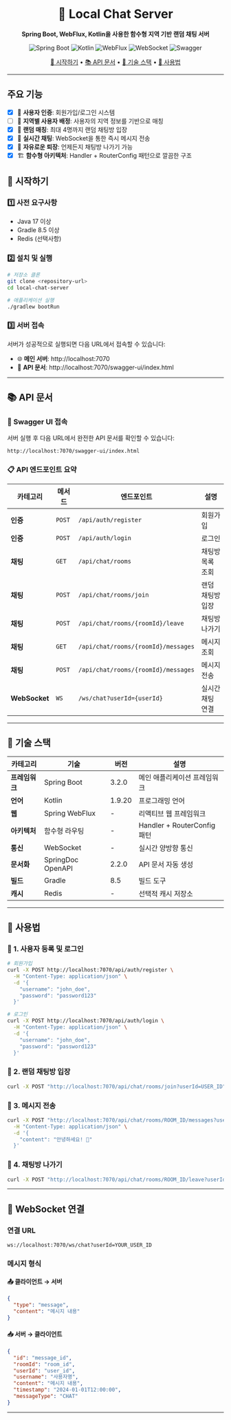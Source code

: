 

<div align="center">

# 💬 Local Chat Server
**Spring Boot, WebFlux, Kotlin을 사용한 함수형 지역 기반 랜덤 채팅 서버**

![Spring Boot](https://img.shields.io/badge/Spring%20Boot-3.2.0-brightgreen.svg)
![Kotlin](https://img.shields.io/badge/Kotlin-1.9.20-blue.svg)
![WebFlux](https://img.shields.io/badge/WebFlux-Reactive-orange.svg)
![WebSocket](https://img.shields.io/badge/WebSocket-Real--time-purple.svg)
![Swagger](https://img.shields.io/badge/Swagger-OpenAPI-green.svg)


[🚀 시작하기](#-시작하기) • [📚 API 문서](#-api-문서) • [🔧 기술 스택](#-기술-스택) • [📖 사용법](#-사용법)

</div>

---

## 주요 기능

- [x] 🔐 **사용자 인증**: 회원가입/로그인 시스템
- [ ] 👤 **지역별 사용자 배정**: 사용자의 지역 정보를 기반으로 매칭
- [x] 🎲 **랜덤 매칭**: 최대 4명까지 랜덤 채팅방 입장
- [x] 💬 **실시간 채팅**: WebSocket을 통한 즉시 메시지 전송
- [x] 🚪 **자유로운 퇴장**: 언제든지 채팅방 나가기 가능
- [x] 🏗️ **함수형 아키텍처**: Handler + RouterConfig 패턴으로 깔끔한 구조

## 🚀 시작하기

### 1️⃣ 사전 요구사항

- Java 17 이상
- Gradle 8.5 이상
- Redis (선택사항)

### 2️⃣ 설치 및 실행

```bash
# 저장소 클론
git clone <repository-url>
cd local-chat-server

# 애플리케이션 실행
./gradlew bootRun
```

### 3️⃣ 서버 접속

서버가 성공적으로 실행되면 다음 URL에서 접속할 수 있습니다:

- 🌐 **메인 서버**: http://localhost:7070
- 📖 **API 문서**: http://localhost:7070/swagger-ui/index.html

---

## 📚 API 문서

### 🔗 Swagger UI 접속

서버 실행 후 다음 URL에서 완전한 API 문서를 확인할 수 있습니다:

```
http://localhost:7070/swagger-ui/index.html
```

### 📋 API 엔드포인트 요약

| 카테고리 | 메서드 | 엔드포인트 | 설명 |
|---------|--------|-----------|------|
| **인증** | `POST` | `/api/auth/register` | 회원가입 |
| **인증** | `POST` | `/api/auth/login` | 로그인 |
| **채팅** | `GET` | `/api/chat/rooms` | 채팅방 목록 조회 |
| **채팅** | `POST` | `/api/chat/rooms/join` | 랜덤 채팅방 입장 |
| **채팅** | `POST` | `/api/chat/rooms/{roomId}/leave` | 채팅방 나가기 |
| **채팅** | `GET` | `/api/chat/rooms/{roomId}/messages` | 메시지 조회 |
| **채팅** | `POST` | `/api/chat/rooms/{roomId}/messages` | 메시지 전송 |
| **WebSocket** | `WS` | `/ws/chat?userId={userId}` | 실시간 채팅 연결 |

---

## 🔧 기술 스택

<div align="center">

| 카테고리 | 기술 | 버전 | 설명 |
|---------|------|------|------|
| **프레임워크** | Spring Boot | 3.2.0 | 메인 애플리케이션 프레임워크 |
| **언어** | Kotlin | 1.9.20 | 프로그래밍 언어 |
| **웹** | Spring WebFlux | - | 리액티브 웹 프레임워크 |
| **아키텍처** | 함수형 라우팅 | - | Handler + RouterConfig 패턴 |
| **통신** | WebSocket | - | 실시간 양방향 통신 |
| **문서화** | SpringDoc OpenAPI | 2.2.0 | API 문서 자동 생성 |
| **빌드** | Gradle | 8.5 | 빌드 도구 |
| **캐시** | Redis | - | 선택적 캐시 저장소 |

</div>

---

## 📖 사용법

### 🔐 1. 사용자 등록 및 로그인

```bash
# 회원가입
curl -X POST http://localhost:7070/api/auth/register \
  -H "Content-Type: application/json" \
  -d '{
    "username": "john_doe",
    "password": "password123"
  }'

# 로그인
curl -X POST http://localhost:7070/api/auth/login \
  -H "Content-Type: application/json" \
  -d '{
    "username": "john_doe",
    "password": "password123"
  }'
```

### 🎲 2. 랜덤 채팅방 입장

```bash
curl -X POST "http://localhost:7070/api/chat/rooms/join?userId=USER_ID"
```

### 💬 3. 메시지 전송

```bash
curl -X POST "http://localhost:7070/api/chat/rooms/ROOM_ID/messages?userId=USER_ID" \
  -H "Content-Type: application/json" \
  -d '{
    "content": "안녕하세요! 👋"
  }'
```

### 🚪 4. 채팅방 나가기

```bash
curl -X POST "http://localhost:7070/api/chat/rooms/ROOM_ID/leave?userId=USER_ID"
```

---

## 🔌 WebSocket 연결

### 연결 URL
```
ws://localhost:7070/ws/chat?userId=YOUR_USER_ID
```

### 메시지 형식

#### 📤 클라이언트 → 서버
```json
{
  "type": "message",
  "content": "메시지 내용"
}
```

#### 📥 서버 → 클라이언트
```json
{
  "id": "message_id",
  "roomId": "room_id",
  "userId": "user_id",
  "username": "사용자명",
  "content": "메시지 내용",
  "timestamp": "2024-01-01T12:00:00",
  "messageType": "CHAT"
}
```

---